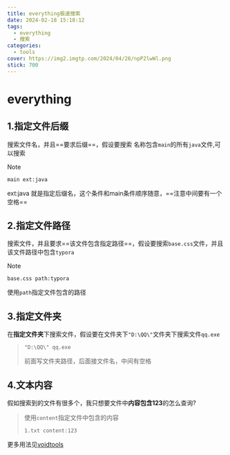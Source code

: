 ```yaml
---
title: everything极速搜索
date: 2024-02-18 15:18:12
tags:
  - everything
  - 搜索
categories:
  - tools
cover: https://img2.imgtp.com/2024/04/26/npP2lwWl.png
stick: 700
---
```




# everything

## 1.指定文件后缀

搜索文件名，并且==要求后缀==，假设要搜索 名称包含`main`的所有`java`文件,可以搜索

> [!note] 
>
> `main ext:java `
>
> ext:java 就是指定后缀名，这个条件和main条件顺序随意，==注意中间要有一个空格==

## 2.指定文件路径

搜索文件，并且要求==该文件包含指定路径==，假设要搜索`base.css`文件，并且该文件路径中包含`typora`

> [!note]
>
> `base.css path:typora`
>
> 使用`path`指定文件包含的路径

## 3.指定文件夹

在**指定文件夹**下搜索文件，假设要在文件夹下`"D:\QQ\"`文件夹下搜索文件`qq.exe`

> `"D:\QQ\" qq.exe`
>
> 前面写文件夹路径，后面接文件名，中间有空格



## 4.文本内容

假如搜索到的文件有很多个，我只想要文件中**内容包含123**的怎么查询?

> 使用`content`指定文件中包含的内容
>
> `1.txt content:123`





更多用法见[voidtools](https://www.voidtools.com/zh-cn/)
